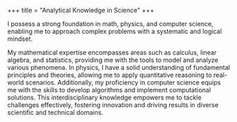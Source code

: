 +++
title = "Analytical Knowledge in Science"
+++

I possess a strong foundation in math, physics, and computer science, enabling me to approach complex problems with a systematic and logical mindset.

<!--more-->

 My mathematical expertise encompasses areas such as calculus, linear algebra, and statistics, providing me with the tools to model and analyze various phenomena. In physics, I have a solid understanding of fundamental principles and theories, allowing me to apply quantitative reasoning to real-world scenarios. Additionally, my proficiency in computer science equips me with the skills to develop algorithms and implement computational solutions. This interdisciplinary knowledge empowers me to tackle challenges effectively, fostering innovation and driving results in diverse scientific and technical domains.
